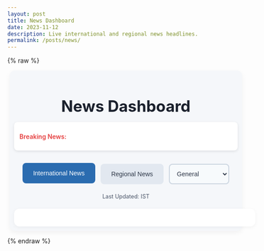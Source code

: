 ```yaml
---
layout: post
title: News Dashboard
date: 2023-11-12
description: Live international and regional news headlines.
permalink: /posts/news/
---
```


{% raw %}
<div class="news-dashboard">
  <!-- Header with Ticker -->
  <header class="dashboard-header">
    <h1>News Dashboard</h1>
    <div class="news-ticker">
      <span>Breaking News:</span>
      <div id="ticker" class="ticker-content"></div>
    </div>
  </header>

  <!-- Navigation -->
  <div class="news-nav">
    <button id="internationalBtn" class="news-btn active" onclick="showInternational()">International News</button>
    <button id="regionalBtn" class="news-btn" onclick="showRegional()">Regional News</button>
    <select id="regionSelect" onchange="debounceFetchRegionalNews()" aria-label="Select news region" style="display: none;">
      <option value="in">India</option>
      <option value="us">United States</option>
      <option value="gb">United Kingdom</option>
      <option value="ca">Canada</option>
      <option value="au">Australia</option>
      <option value="ae">United Arab Emirates</option>
      <option value="ar">Argentina</option>
      <option value="at">Austria</option>
      <option value="be">Belgium</option>
      <option value="bg">Bulgaria</option>
      <option value="br">Brazil</option>
      <option value="ch">Switzerland</option>
      <option value="cn">China</option>
      <option value="co">Colombia</option>
      <option value="cu">Cuba</option>
      <option value="cz">Czech Republic</option>
      <option value="de">Germany</option>
      <option value="eg">Egypt</option>
      <option value="fr">France</option>
      <option value="gr">Greece</option>
      <option value="hk">Hong Kong</option>
      <option value="hu">Hungary</option>
      <option value="id">Indonesia</option>
      <option value="ie">Ireland</option>
      <option value="il">Israel</option>
      <option value="it">Italy</option>
      <option value="jp">Japan</option>
      <option value="kr">South Korea</option>
      <option value="lt">Lithuania</option>
      <option value="lv">Latvia</option>
      <option value="ma">Morocco</option>
      <option value="mx">Mexico</option>
      <option value="my">Malaysia</option>
      <option value="ng">Nigeria</option>
      <option value="nl">Netherlands</option>
      <option value="no">Norway</option>
      <option value="nz">New Zealand</option>
      <option value="ph">Philippines</option>
      <option value="pl">Poland</option>
      <option value="pt">Portugal</option>
      <option value="ro">Romania</option>
      <option value="rs">Serbia</option>
      <option value="ru">Russia</option>
      <option value="sa">Saudi Arabia</option>
      <option value="se">Sweden</option>
      <option value="sg">Singapore</option>
      <option value="si">Slovenia</option>
      <option value="sk">Slovakia</option>
      <option value="th">Thailand</option>
      <option value="tr">Turkey</option>
      <option value="tw">Taiwan</option>
      <option value="ua">Ukraine</option>
      <option value="ve">Venezuela</option>
      <option value="za">South Africa</option>
    </select>
    <select id="categorySelect" onchange="fetchNewsByCategory()" aria-label="Select news category">
      <option value="general">General</option>
      <option value="politics">Politics</option>
      <option value="entertainment">Entertainment</option>
      <option value="sports">Sports</option>
      <option value="defense">Defense</option>
      <option value="business">Business</option>
      <option value="technology">Technology</option>
      <option value="health">Health</option>
    </select>
  </div>

  <!-- Timestamp -->
  <div class="timestamp">
    <p>Last Updated: <span id="lastUpdated"></span> IST</p>
  </div>

  <!-- Loading Indicator -->
  <div id="loading" class="loading" style="display: none; text-align: center; margin: 20px;">
    <p>Loading news...</p>
  </div>

  <!-- News Content -->
  <div class="news-content">
    <div id="internationalNews" class="news-grid"></div>
    <div id="regionalNews" class="news-grid" style="display: none;"></div>
  </div>

  <!-- Modal for Full Article -->
  <div id="newsModal" class="modal">
    <div class="modal-content">
      <span class="close-btn" onclick="closeModal()">×</span>
      <article id="modalContent" itemscope itemtype="http://schema.org/NewsArticle"></article>
    </div>
  </div>
</div>

<style>
  .news-dashboard {
    width: calc(100%) !important;
    max-width: none !important;
    margin-left: 5px;
    margin-right: 5px;
    padding: 10px 10px;
    font-family: 'Inter', -apple-system, BlinkMacSystemFont, 'Segoe UI', Roboto, Oxygen, Ubuntu, Cantarell, 'Open Sans', 'Helvetica Neue', sans-serif;
    background: #f5f7fa;
    border-radius: 12px;
    box-shadow: 0 4px 12px rgba(0, 0, 0, 0.05);
  }

  .post-content, .container, .layout-post, .content {
    width: 100% !important;
    max-width: none !important;
    margin: 1px !important;
    padding: 1px !important;
  }

  .sidebar, #sidebar, .sidebar-left, #sidebar-wrapper {
    display: block !important;
    visibility: visible !important;
    width: 260px !important;
  }

  #panel-wrapper, .sidebar-right, .right-sidebar, .sidebar-toc, .toc, #toc, .table-of-contents {
    display: block !important;
  }

  #search-container, .search-bar, #search-input {
    display: block !important;
    visibility: visible !important;
  }

  .news-content {
    width: 100% !important;
    overflow: visible !important;
    background: #ffffff;
    padding: 20px;
    border-radius: 12px;
    box-shadow: 0 2px 8px rgba(0, 0, 0, 0.05);
  }

  .dashboard-header {
    text-align: center;
    margin-bottom: 30px;
  }

  .dashboard-header h1 {
    font-size: 2.5em;
    color: #1a202c;
    margin-bottom: 15px;
    font-weight: 700;
  }

  .news-ticker {
    background: #ffffff;
    padding: 12px;
    border-radius: 8px;
    box-shadow: 0 2px 6px rgba(0, 0, 0, 0.1);
    display: flex;
    align-items: center;
    margin: 0 auto;
    max-width: 100%;
    min-height: 40px;
  }

  .news-ticker span {
    font-weight: 600;
    color: #e53e3e;
    margin-right: 10px;
    flex-shrink: 0;
  }

  .ticker-content {
    flex: 1;
    font-size: 1em;
    color: #2d3748;
    white-space: normal;
    word-wrap: break-word;
  }

  .news-nav {
    display: flex;
    flex-wrap: wrap;
    gap: 12px;
    justify-content: center;
    margin-bottom: 20px;
  }

  .news-btn {
    padding: 12px 24px;
    font-size: 1em;
    font-weight: 500;
    border: none;
    border-radius: 8px;
    background: #e2e8f0;
    color: #2d3748;
    cursor: pointer;
    transition: background 0.3s, color 0.3s, transform 0.2s;
  }

  .news-btn:hover, .news-btn.active {
    background: #2b6cb0;
    color: #ffffff;
    transform: translateY(-2px);
  }

  #regionSelect, #categorySelect {
    padding: 12px;
    border-radius: 8px;
    border: 2px solid #cbd5e0;
    font-size: 1em;
    background: #f7fafc;
    color: #2d3748;
    max-width: 200px;
    cursor: pointer;
    appearance: menulist;
    -webkit-appearance: menulist;
    -moz-appearance: menulist;
  }

  #regionSelect:hover, #categorySelect:hover,
  #regionSelect:focus, #categorySelect:focus {
    border-color: #2b6cb0;
    background: #edf2f7;
  }

  .timestamp {
    text-align: center;
    margin-bottom: 20px;
    font-size: 0.9em;
    color: #4a5568;
  }

  .news-grid {
    display: grid !important;
    grid-template-columns: repeat(2, 1fr) !important;
    gap: 20px !important;
  }

  .news-card {
    background: #ffffff;
    border: 1px solid #edf2f7;
    border-radius: 10px;
    padding: 10px;
    cursor: pointer;
    transition: transform 0.2s, box-shadow 0.2s;
    height: 80px;
    display: flex;
    flex-direction: column;
    justify-content: center;
    overflow: hidden;
  }

  .news-card:hover {
    transform: translateY(-4px);
    box-shadow: 0 6px 12px rgba(0, 0, 0, 0.1);
  }

  .news-card h3 {
    font-size: 1.1em;
    font-weight: 600;
    color: #1a202c;
    margin: 0;
    line-height: 1.4;
    overflow: hidden;
    text-overflow: ellipsis;
    display: -webkit-box;
    -webkit-line-clamp: 4;
    -webkit-box-orient: vertical;
  }

  .modal {
    display: none;
    position: fixed;
    top: 0;
    left: 0;
    width: 100%;
    height: 100%;
    background: rgba(0, 0, 0, 0.6);
    z-index: 1000;
    align-items: center;
    justify-content: center;
  }

  .modal-content {
    background: #ffffff;
    margin: 5% auto;
    padding: 30px;
    max-width: 900px;
    width: 90%;
    border-radius: 12px;
    box-shadow: 0 6px 20px rgba(0, 0, 0, 0.15);
    position: relative;
    max-height: 80vh;
    overflow-y: auto;
  }

  .close-btn {
    position: absolute;
    top: 15px;
    right: 20px;
    font-size: 1.8em;
    cursor: pointer;
    color: #4a5568;
    transition: color 0.2s;
  }

  .close-btn:hover {
    color: #2b6cb0;
  }

  .modal-content h2 {
    font-size: 1.8em;
    font-weight: 700;
    color: #1a202c;
    margin-bottom: 15px;
  }

  .modal-content p {
    font-size: 1em;
    line-height: 1.6;
    color: #2d3748;
    margin-bottom: 15px;
  }

  .modal-content .source, .modal-content .published {
    font-size: 0.9em;
    color: #4a5568;
    margin-bottom: 10px;
  }

  .modal-content .article-link {
    display: inline-block;
    margin-top: 15px;
    padding: 10px 20px;
    background: #2b6cb0;
    color: #ffffff;
    border-radius: 8px;
    text-decoration: none;
    font-weight: 500;
    transition: background 0.2s;
  }

  .modal-content .article-link:hover {
    background: #2c5282;
  }

  .loading {
    font-size: 1.2em;
    color: #2b6cb0;
  }

  @media (max-width: 768px) {
    .news-dashboard {
      width: 100% !important;
      margin-left: 0;
      margin-right: 10px;
    }

    .news-nav {
      flex-direction: column;
      align-items: center;
    }

    .news-btn, #regionSelect, #categorySelect {
      width: 100%;
      max-width: 300px;
    }

    .news-grid {
      grid-template-columns: 1fr !important;
    }

    .news-card {
      height: 80px;
      margin-bottom: 10px !important;
    }
  }
</style>

<script>
  const newsDataKey = "{{ site.newsdata_api_key }}";
  const internationalNewsDiv = document.getElementById("internationalNews");
  const regionalNewsDiv = document.getElementById("regionalNews");
  const tickerDiv = document.getElementById("ticker");
  const regionSelect = document.getElementById("regionSelect");
  const categorySelect = document.getElementById("categorySelect");
  const internationalBtn = document.getElementById("internationalBtn");
  const regionalBtn = document.getElementById("regionalBtn");
  const modal = document.getElementById("newsModal");
  const modalContent = document.getElementById("modalContent");
  const lastUpdated = document.getElementById("lastUpdated");
  const loadingDiv = document.getElementById("loading");

  const rssUrls = {
    in: [
      "https://www.theguardian.com/world/india/rss",
      "http://feeds.reuters.com/reuters/INtopNews",
      "https://feeds.bbci.co.uk/news/world/asia/india/rss.xml"
    ],
    us: [
      "https://www.theguardian.com/us-news/rss",
      "http://feeds.reuters.com/Reuters/domesticNews",
      "https://feeds.bbci.co.uk/news/world/us_and_canada/rss.xml"
    ],
    gb: [
      "https://www.theguardian.com/uk/rss",
      "http://feeds.reuters.com/Reuters/UKdomestic",
      "https://feeds.bbci.co.uk/news/uk/rss.xml"
    ],
    ca: ["https://feeds.bbci.co.uk/news/world/us_and_canada/rss.xml"],
    au: ["https://www.theguardian.com/australia-news/rss"],
    fr: ["https://www.theguardian.com/world/france/rss"],
    de: ["https://www.theguardian.com/world/germany/rss"],
    ae: ["https://www.theguardian.com/world/middleeast/rss"],
    default: [
      "https://www.theguardian.com/world/rss",
      "http://feeds.reuters.com/reuters/topNews",
      "https://feeds.bbci.co.uk/news/world/rss.xml"
    ]
  };

  const breakingRss = [
    "https://www.theguardian.com/world/rss",
    "http://feeds.reuters.com/reuters/topNews"
  ];

  let allArticles = [];
  let currentMode = "international";
  let currentCategory = "general";
  let tickerItems = [];
  let tickerIndex = 0;

  function debounce(func, wait) {
    let timeout;
    return function executedFunction(...args) {
      const later = () => {
        clearTimeout(timeout);
        func(...args);
      };
      clearTimeout(timeout);
      timeout = setTimeout(later, wait);
    };
  }

  async function updateTicker() {
    tickerItems = [];
    try {
      console.log("Fetching breaking news from NewsData.io");
      const response = await fetch(`https://newsdata.io/api/1/latest?category=top&language=en&size=10&apikey=${newsDataKey}`);
      if (!response.ok) throw new Error(`NewsData.io error! Status: ${response.status}`);
      const data = await response.json();
      if (data.results) {
        tickerItems = data.results.map(item => item.title).filter(title => isEnglish(title));
      }
    } catch (error) {
      console.error("NewsData.io breaking news failed:", error);
    }

    for (const rssUrl of breakingRss) {
      try {
        const response = await fetch(`https://api.rss2json.com/v1/api.json?rss_url=${encodeURIComponent(rssUrl)}`);
        if (response.ok) {
          const data = await response.json();
          if (data.items) {
            tickerItems = [...tickerItems, ...data.items.map(item => item.title).filter(title => isEnglish(title))];
          }
        }
      } catch (error) {
        console.error("RSS breaking news failed:", rssUrl, error);
      }
    }

    tickerItems = [...new Set(tickerItems)];
    tickerIndex = 0;
    displayTicker();
  }

  function displayTicker() {
    if (tickerItems.length === 0) {
      tickerDiv.textContent = "No breaking news available.";
      return;
    }
    tickerDiv.textContent = tickerItems[tickerIndex];
    tickerIndex = (tickerIndex + 1) % tickerItems.length;
    setTimeout(displayTicker, 6000);
  }

  function isEnglish(text) {
    if (!text) return false;
    return /^[A-Za-z0-9\s.,!?&'()-]+$/.test(text.replace(/<[^>]+>/g, ""));
  }

  function normalizeTitle(title) {
    return title ? title.toLowerCase().trim().replace(/\s+/g, " ") : "";
  }

  function updateTimestamp() {
    const now = new Date();
    const istOptions = { timeZone: "Asia/Kolkata", hour12: true, hour: "numeric", minute: "2-digit", second: "2-digit", day: "2-digit", month: "short", year: "numeric" };
    lastUpdated.textContent = now.toLocaleString("en-IN", istOptions);
  }

  function displayNews(articles, container) {
    const seenTitles = new Set();
    allArticles = articles
      .filter(article => {
        const normalized = normalizeTitle(article.title);
        if (seenTitles.has(normalized) || !isEnglish(article.title)) {
          return false;
        }
        seenTitles.add(normalized);
        return true;
      })
      .slice(0, 50);

    container.innerHTML = "";
    if (allArticles.length === 0) {
      container.innerHTML = "<p>No news available at this time.</p>";
      loadingDiv.style.display = "none";
      return;
    }

    allArticles.forEach(article => {
      const card = document.createElement("div");
      card.className = "news-card";
      card.onclick = () => showFullArticle(article);
      card.innerHTML = `
        <article itemscope itemtype="http://schema.org/NewsArticle">
          <h3 itemprop="headline">${article.title}</h3>
          <meta itemprop="datePublished" content="${article.publishedAt}">
          <meta itemprop="publisher" content="${article.source.name}">
        </article>
      `;
      container.appendChild(card);
    });

    loadingDiv.style.display = "none";
  }

  async function fetchInternationalNews() {
    updateTimestamp();
    loadingDiv.style.display = "block";
    let articles = [];

    try {
      console.log("Fetching international news, category:", currentCategory);
      const response = await fetch(`https://newsdata.io/api/1/news?q=international&category=${currentCategory === 'defense' ? 'world' : currentCategory}&language=en&size=50&apikey=${newsDataKey}`);
      if (!response.ok) throw new Error(`NewsData.io error! Status: ${response.status}`);
      const data = await response.json();
      console.log("NewsData.io international data:", data);
      if (data.results && data.results.length > 0) {
        articles = data.results.map(item => ({
          title: item.title,
          description: item.description || "",
          source: { name: item.source_id || "Unknown" },
          publishedAt: item.pubDate || new Date().toISOString(),
          content: item.content || item.description,
          url: item.link
        }));
      }
    } catch (error) {
      console.error("NewsData.io international failed:", error);
    }

    if (articles.length < 50) {
      articles = [...articles, ...await fetchInternationalNewsRSS()];
    }

    displayNews(articles, internationalNewsDiv);
    return articles;
  }

  async function fetchRegionalNews() {
    updateTimestamp();
    loadingDiv.style.display = "block";
    const country = regionSelect.value;
    let articles = [];

    try {
      console.log("Fetching regional news for country:", country, "category:", currentCategory);
      const response = await fetch(`https://newsdata.io/api/1/news?country=${country}&category=${currentCategory === 'defense' ? 'world' : currentCategory}&language=en&size=50&apikey=${newsDataKey}`);
      if (!response.ok) throw new Error(`NewsData.io error! Status: ${response.status}`);
      const data = await response.json();
      console.log("NewsData.io regional data:", data);
      if (data.results && data.results.length > 0) {
        articles = data.results.map(item => ({
          title: item.title,
          description: item.description || "",
          source: { name: item.source_id || "Unknown" },
          publishedAt: item.pubDate || new Date().toISOString(),
          content: item.content || item.description,
          url: item.link
        }));
      }
    } catch (error) {
      console.error("NewsData.io regional failed for country:", country, error);
    }

    if (articles.length < 50) {
      articles = [...articles, ...await fetchRegionalNewsRSS(country)];
    }

    displayNews(articles, regionalNewsDiv);
    return articles;
  }

  async function fetchNewsByCategory() {
    currentCategory = categorySelect.value;
    console.log("Category changed to:", currentCategory);
    if (currentMode === "international") {
      await fetchInternationalNews();
    } else {
      await fetchRegionalNews();
    }
  }

  const debounceFetchRegionalNews = debounce(fetchRegionalNews, 500);

  async function fetchInternationalNewsRSS() {
    updateTimestamp();
    let articles = [];
    const feeds = rssUrls.default;
    for (const rssUrl of feeds) {
      try {
        console.log("Trying RSS feed for international news:", rssUrl);
        const response = await fetch(`https://api.rss2json.com/v1/api.json?rss_url=${encodeURIComponent(rssUrl)}`);
        if (!response.ok) throw new Error(`RSS error! Status: ${response.status}`);
        const data = await response.json();
        console.log("RSS international data:", data);
        if (data.items && data.items.length > 0) {
          articles = [...articles, ...data.items
            .filter(item => isEnglish(item.title) && isEnglish(item.description || ""))
            .map(item => ({
              title: item.title,
              description: item.description || "",
              source: { name: data.feed.title || "Unknown" },
              publishedAt: item.pubDate || new Date().toISOString(),
              content: item.content || item.description,
              url: item.link
            }))];
        }
      } catch (error) {
        console.error("RSS international failed for:", rssUrl, error);
      }
    }
    return articles;
  }

  async function fetchRegionalNewsRSS(country) {
    updateTimestamp();
    let articles = [];
    const feeds = rssUrls[country] || rssUrls.default;
    for (const rssUrl of feeds) {
      try {
        console.log("Trying RSS feed for regional news:", rssUrl);
        const response = await fetch(`https://api.rss2json.com/v1/api.json?rss_url=${encodeURIComponent(rssUrl)}`);
        if (!response.ok) throw new Error(`RSS error! Status: ${response.status}`);
        const data = await response.json();
        console.log("RSS regional data:", data);
        if (data.items && data.items.length > 0) {
          articles = [...articles, ...data.items
            .filter(item => isEnglish(item.title) && isEnglish(item.description || ""))
            .map(item => ({
              title: item.title,
              description: item.description || "",
              source: { name: data.feed.title || "Unknown" },
              publishedAt: item.pubDate || new Date().toISOString(),
              content: item.content || item.description,
              url: item.link
            }))];
        }
      } catch (error) {
        console.error("RSS regional failed for:", rssUrl, error);
      }
    }
    return articles;
  }

  function showFullArticle(article) {
    const cleanContent = (article.content || article.description || "Full content not available.")
      .replace(/\[.*?\]/g, "")
      .replace(/<[^>]+>/g, "");
    modalContent.innerHTML = `
      <h2 itemprop="headline">${article.title}</h2>
      <p class="source"><strong>Source:</strong> ${article.source.name}</p>
      <p class="published"><strong>Published:</strong> ${new Date(article.publishedAt).toLocaleDateString("en-IN", { timeZone: "Asia/Kolkata" })}</p>
      <p itemprop="articleBody">${cleanContent}</p>
      <a href="${article.url}" target="_blank" class="article-link" itemprop="url">Read Original Article</a>
    `;
    modal.style.display = "flex";
  }

  function closeModal() {
    modal.style.display = "none";
  }

  function showInternational() {
    currentMode = "international";
    internationalNewsDiv.style.display = "block";
    regionalNewsDiv.style.display = "none";
    regionSelect.style.display = "none";
    internationalBtn.classList.add("active");
    regionalBtn.classList.remove("active");
    fetchInternationalNews();
  }

  function showRegional() {
    currentMode = "regional";
    internationalNewsDiv.style.display = "none";
    regionalNewsDiv.style.display = "block";
    regionSelect.style.display = "inline-block";
    internationalBtn.classList.remove("active");
    regionalBtn.classList.add("active");
    debounceFetchRegionalNews();
  }

  if (!newsDataKey) {
    console.error("NewsData.io API key is missing!");
    internationalNewsDiv.innerHTML = "<p>Error: API key is missing in configuration.</p>";
    fetchInternationalNewsRSS();
  } else {
    fetchInternationalNews();
    updateTicker();
  }

  window.onclick = (event) => {
    if (event.target === modal) {
      closeModal();
    }
  };
</script>
{% endraw %}